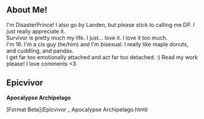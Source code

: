 ## About Me!

I'm DisasterPrince! I also go by Landen, but please stick to calling me DP. I just really appreciate it. <br>
Survivor is pretty much my life. I just... love it. I love it too much. <br>
I'm 16. I'm a cis guy (he/him) and I'm bisexual. I really like maple donuts, and cuddling, and pandas. <br>
I get far too emotionally attached and act far too detached. :) Read my work please! I love comments <3
## Epicvivor

<b>Apocalypse Archipelago</b>

[Format Beta](Epicvivor _ Apocalypse Archipelago.html)

